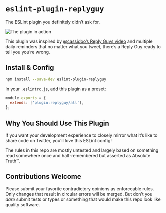 # `eslint-plugin-replyguy`

The ESLint plugin you definitely didn’t ask for.

![The plugin in action](https://res.cloudinary.com/jlengstorf/video/upload/vs_60,dl_150,e_loop/v1596922463/oss/eslint-plugin-replyguy/wnkulwmpqhfdkej133in.gif)

This plugin was inspired by [@cassidoo’s Reply Guys video](https://twitter.com/cassidoo/status/1284201376516435968) and multiple daily reminders that no matter what you tweet, there’s a Reply Guy ready to tell you you’re wrong.

## Install & Config

```bash
npm install --save-dev eslint-plugin-replyguy
```

In your `.eslintrc.js`, add this plugin as a preset:

```js
module.exports = {
  extends: ['plugin:replyguy/all'],
};
```

## Why You Should Use This Plugin

If you want your development experience to closely mirror what it’s like to share code on Twitter, you’ll love this ESLint config!

The rules in this repo are mostly untested and largely based on something read somewhere once and half-remembered but asserted as Absolute Truth™.

## Contributions Welcome

Please submit your favorite contradictory opinions as enforceable rules. Only changes that result in circular errors will be merged. But don’t you _dare_ submit tests or types or something that would make this repo look like quality software.
